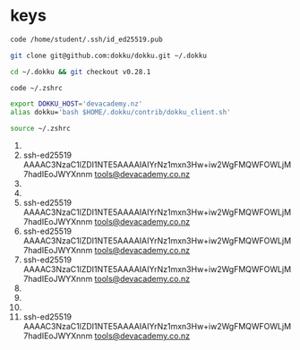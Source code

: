 # keys

```sh
code /home/student/.ssh/id_ed25519.pub
```

```sh
git clone git@github.com:dokku/dokku.git ~/.dokku
```
```sh
cd ~/.dokku && git checkout v0.28.1
```

```sh
code ~/.zshrc
```

```sh
export DOKKU_HOST='devacademy.nz'
alias dokku='bash $HOME/.dokku/contrib/dokku_client.sh'
```

```sh
source ~/.zshrc
```

1.
2. ssh-ed25519 AAAAC3NzaC1lZDI1NTE5AAAAIAIYrNz1mxn3Hw+iw2WgFMQWFOWLjM7hadIEoJWYXnnm tools@devacademy.co.nz
3.
4.
5. ssh-ed25519 AAAAC3NzaC1lZDI1NTE5AAAAIAIYrNz1mxn3Hw+iw2WgFMQWFOWLjM7hadIEoJWYXnnm tools@devacademy.co.nz
6. ssh-ed25519 AAAAC3NzaC1lZDI1NTE5AAAAIAIYrNz1mxn3Hw+iw2WgFMQWFOWLjM7hadIEoJWYXnnm tools@devacademy.co.nz
7. ssh-ed25519 AAAAC3NzaC1lZDI1NTE5AAAAIAIYrNz1mxn3Hw+iw2WgFMQWFOWLjM7hadIEoJWYXnnm tools@devacademy.co.nz
8.
9.
10.
11. ssh-ed25519 AAAAC3NzaC1lZDI1NTE5AAAAIAIYrNz1mxn3Hw+iw2WgFMQWFOWLjM7hadIEoJWYXnnm tools@devacademy.co.nz

